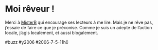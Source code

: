 # Moi rêveur !

Merci à [MisterB](http://bubule007.blogspot.com/2006/07/i-said-please-please-dont-insist.html) qui encourage ses lecteurs à me lire. Mais je ne rêve pas, j’essaie de faire ce que je préconise. Comme je suis un adepte de l’action locale, j’agis localement, et aussi blogalement.

#buzz #y2006 #2006-7-5-11h0
